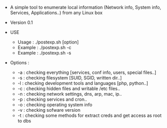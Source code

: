 * A simple tool to enumerate local information (Network info, System info, Services, Applications..) from any Linux box
* Version 0.1



* USE
   * Usage : ./postexp.sh [option]
   * Example : ./postexp.sh -c
   * Example : ./postexp.sh -s
        
* Options :
   * -a : checking everything [services, conf info, users, special files..]
   * -s : checking filesystem [SUID, SGID, written dir..]
   * -l : checking development tools and languages [php, python..]
   * -c : checking hidden files and writable /etc files..
   * -n : checking network settings, dns, arp, mac, ip..
   * -p : checking services and cron..
   * -o : checking operating system info
   * -v : checking sofware version
   * -t : checking some methods for extract creds and get access as root to dbs
